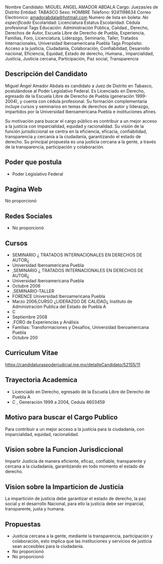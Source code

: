 Nombre Candidato: MIGUEL ANGEL AMADOR ABDALA
Cargo: Juezas/es de Distrito
Entidad: TABASCO
Sexo: HOMBRE
Telefono: 9241198634
Correo Electronico: amadorabdala@hotmail.com
Numero de lista en boleta: *No especificado*
Escolaridad: Licenciatura
Estatus Escolaridad: Cédula profesional
Tags Educación: Administración Pública, Calidad., Derecho, Derechos de Autor, Escuela Libre de Derecho de Puebla, Experiencia, Familias, Foro, Licenciatura, Liderazgo, Seminario, Taller, Tratados Internacionales, Universidad Iberoamericana Puebla
Tags Propósito: Acceso a la justicia, Ciudadanía, Colaboración, Confiabilidad, Desarrollo nacional, Eficiencia, Equidad, Estado de derecho, Humana., Imparcialidad, Justicia, Justicia cercana, Participación, Paz social, Transparencia


## Descripción del Candidato 

Miguel Ángel Amador Abdala es candidato a Juez de Distrito en Tabasco, postulándose al Poder Legislativo Federal. Es Licenciado en Derecho, egresado de la Escuela Libre de Derecho de Puebla (generación 1999-2004), y cuenta con cédula profesional. Su formación complementaria incluye cursos y seminarios en temas de derechos de autor y liderazgo, impartidos por la Universidad Iberoamericana Puebla e instituciones afines.

Su motivación para buscar el cargo público es contribuir a un mejor acceso a la justicia con imparcialidad, equidad y racionalidad. Su visión de la función jurisdiccional se centra en la eficiencia, eficacia, confiabilidad, transparencia y cercanía a la ciudadanía, garantizando el estado de derecho.  Su principal propuesta es una justicia cercana a la gente, a través de la transparencia, participación y colaboración.


## Poder que postula

- Poder Legislativo Federal


## Pagina Web

No proporcionó


## Redes Sociales

- No proporcionó


## Cursos

- SEMINARIO ¿ TRATADOS INTERNACIONALES EN DERECHOS DE AUTOR¿
- Universidad Iberoamericana Puebla
- ,SEMINARIO ¿ TRATADOS INTERNACIONALES EN DERECHOS DE AUTOR¿
- Universidad Iberoamericana Puebla
- Octubre 2006
- ,SEMINARIO-TALLER
- FORENCE  Universidad Iberoamericana Puebla
- Marzo 2006,CURSO ¿LIDERAZGO DE CALIDAD¿ Instituto de Administración Publica del Estado de Puebla A
- C
- Septiembre 2008
- ,FORO de Experiencias y Análisis
- Familias: Transformaciones y Desafíos, Universidad Iberoamericana Puebla
- Octubre 200


## Curriculum Vitae

https://candidaturaspoderjudicial.ine.mx/detalleCandidato/52155/11


## Trayectoria Academica

- Licenciado en Derecho, egresado de la Escuela Libre de Derecho de Puebla A
- C , Generación 1999 a 2004, Cedula 4603459


## Motivo para buscar el Cargo Publico

Para contribuir a un mejor acceso a la justicia para la ciudadanía, con imparcialidad, equidad, racionalidad.


## Vision sobre la Funcion Jurisdiccional

Impartir Justicia de manera eficiente, eficaz, confiable, transparente y cercana a la ciudadanía, garantizando en todo momento el estado de derecho.


## Vision sobre la Imparticion de Justicia

La impartición de justicia debe garantizar el estado de derecho, la paz social y el desarrollo Nacional, para ello la justicia debe ser imparcial, transparente, justa y humana.


## Propuestas

- Justicia cercana a la gente, mediante la transparencia, participación y colaboración, esto implica que las instituciones y servicios de justicia sean accesibles para la ciudadanía.
- No proporcionó
- No proporcionó

